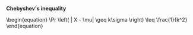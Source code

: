 **Chebyshev's inequality**

\begin{equation}
\Pr \left( | X - \mu| \geq k\sigma \right) \leq \frac{1}{k^2}
\end{equation}